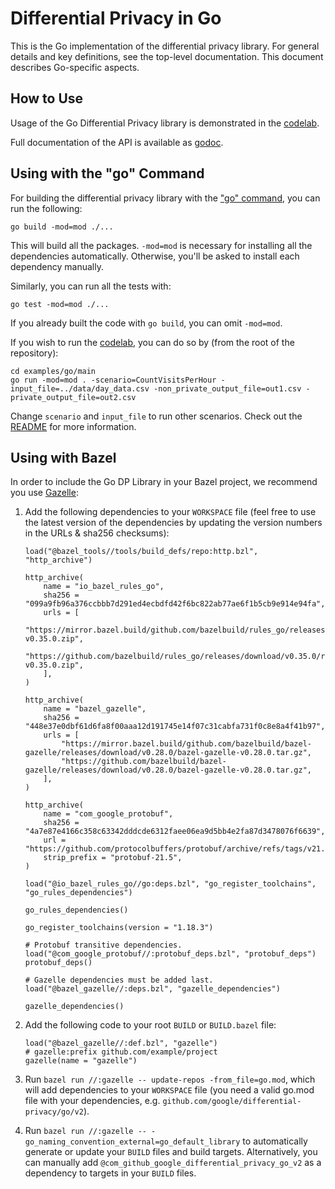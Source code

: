 # Differential Privacy in Go

This is the Go implementation of the differential privacy library. For general
details and key definitions, see the top-level documentation.
This document describes Go-specific aspects.

## How to Use

Usage of the Go Differential Privacy library is demonstrated in the
[codelab](../examples/go/).

Full documentation of the API is available as [godoc](https://godoc.org/github.com/google/differential-privacy/go/v2/dpagg).

## Using with the "go" Command

For building the differential privacy library with the ["go" command](https://golang.org/cmd/go/),
you can run the following:
```shell
go build -mod=mod ./...
```
This will build all the packages. `-mod=mod` is necessary for installing all the
dependencies automatically. Otherwise, you'll be asked to install each
dependency manually.

Similarly, you can run all the tests with:
```shell
go test -mod=mod ./...
```

If you already built the code with `go build`, you can omit `-mod=mod`.

If you wish to run the
[codelab](../examples/go/),
you can do so by (from the root of the repository):

```shell
cd examples/go/main
go run -mod=mod . -scenario=CountVisitsPerHour -input_file=../data/day_data.csv -non_private_output_file=out1.csv -private_output_file=out2.csv
```

Change `scenario` and `input_file` to run other scenarios. Check out the
[README](../examples/go/README.md)
for more information.

## Using with Bazel

In order to include the Go DP Library in your Bazel project, we recommend you
use [Gazelle](https://github.com/bazelbuild/bazel-gazelle):

1. Add the following dependencies to your `WORKSPACE` file (feel free to use the
   latest version of the dependencies by updating the version numbers in the
   URLs & sha256 checksums):
   ```
   load("@bazel_tools//tools/build_defs/repo:http.bzl", "http_archive")

   http_archive(
       name = "io_bazel_rules_go",
       sha256 = "099a9fb96a376ccbbb7d291ed4ecbdfd42f6bc822ab77ae6f1b5cb9e914e94fa",
       urls = [
           "https://mirror.bazel.build/github.com/bazelbuild/rules_go/releases/download/v0.35.0/rules_go-v0.35.0.zip",
           "https://github.com/bazelbuild/rules_go/releases/download/v0.35.0/rules_go-v0.35.0.zip",
       ],
   )

   http_archive(
       name = "bazel_gazelle",
       sha256 = "448e37e0dbf61d6fa8f00aaa12d191745e14f07c31cabfa731f0c8e8a4f41b97",
       urls = [
           "https://mirror.bazel.build/github.com/bazelbuild/bazel-gazelle/releases/download/v0.28.0/bazel-gazelle-v0.28.0.tar.gz",
           "https://github.com/bazelbuild/bazel-gazelle/releases/download/v0.28.0/bazel-gazelle-v0.28.0.tar.gz",
       ],
   )

   http_archive(
       name = "com_google_protobuf",
       sha256 = "4a7e87e4166c358c63342dddcde6312faee06ea9d5bb4e2fa87d3478076f6639",
       url = "https://github.com/protocolbuffers/protobuf/archive/refs/tags/v21.5.tar.gz",
       strip_prefix = "protobuf-21.5",
   )

   load("@io_bazel_rules_go//go:deps.bzl", "go_register_toolchains", "go_rules_dependencies")

   go_rules_dependencies()

   go_register_toolchains(version = "1.18.3")

   # Protobuf transitive dependencies.
   load("@com_google_protobuf//:protobuf_deps.bzl", "protobuf_deps")
   protobuf_deps()

   # Gazelle dependencies must be added last.
   load("@bazel_gazelle//:deps.bzl", "gazelle_dependencies")

   gazelle_dependencies()
   ```

1. Add the following code to your root `BUILD` or `BUILD.bazel` file:
   ```
   load("@bazel_gazelle//:def.bzl", "gazelle")
   # gazelle:prefix github.com/example/project
   gazelle(name = "gazelle")
   ```

1. Run `bazel run //:gazelle -- update-repos -from_file=go.mod`, which will add
   dependencies to your `WORKSPACE` file (you need a valid go.mod file with your
   dependencies, e.g. `github.com/google/differential-privacy/go/v2`).

1. Run `bazel run //:gazelle -- -go_naming_convention_external=go_default_library`
   to automatically generate or update your `BUILD` files and build targets.
   Alternatively, you can manually add
   `@com_github_google_differential_privacy_go_v2` as a dependency
   to targets in your `BUILD` files.
